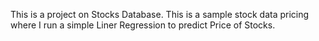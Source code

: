 This is a project on Stocks Database.
This is a sample stock data pricing 
where I run a simple Liner Regression to predict Price of  Stocks. 
